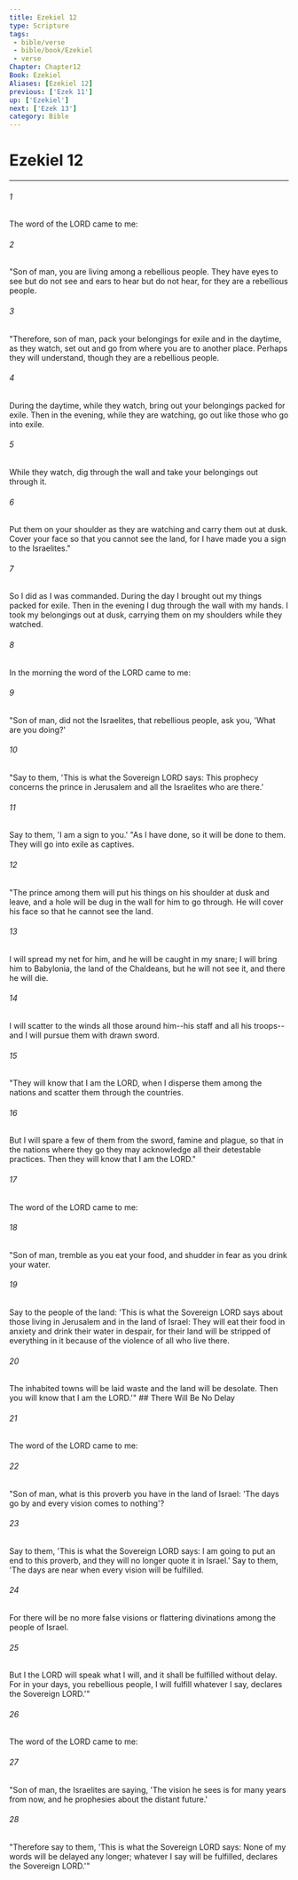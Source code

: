 ```yaml
---
title: Ezekiel 12
type: Scripture
tags:
 - bible/verse
 - bible/book/Ezekiel
 - verse
Chapter: Chapter12
Book: Ezekiel
Aliases: [Ezekiel 12]
previous: ['Ezek 11']
up: ['Ezekiel']
next: ['Ezek 13']
category: Bible
---
```

# Ezekiel 12

***


###### 1 
The word of the LORD came to me: 

###### 2 
"Son of man, you are living among a rebellious people. They have eyes to see but do not see and ears to hear but do not hear, for they are a rebellious people. 

###### 3 
"Therefore, son of man, pack your belongings for exile and in the daytime, as they watch, set out and go from where you are to another place. Perhaps they will understand, though they are a rebellious people. 

###### 4 
During the daytime, while they watch, bring out your belongings packed for exile. Then in the evening, while they are watching, go out like those who go into exile. 

###### 5 
While they watch, dig through the wall and take your belongings out through it. 

###### 6 
Put them on your shoulder as they are watching and carry them out at dusk. Cover your face so that you cannot see the land, for I have made you a sign to the Israelites." 

###### 7 
So I did as I was commanded. During the day I brought out my things packed for exile. Then in the evening I dug through the wall with my hands. I took my belongings out at dusk, carrying them on my shoulders while they watched. 

###### 8 
In the morning the word of the LORD came to me: 

###### 9 
"Son of man, did not the Israelites, that rebellious people, ask you, 'What are you doing?' 

###### 10 
"Say to them, 'This is what the Sovereign LORD says: This prophecy concerns the prince in Jerusalem and all the Israelites who are there.' 

###### 11 
Say to them, 'I am a sign to you.' "As I have done, so it will be done to them. They will go into exile as captives. 

###### 12 
"The prince among them will put his things on his shoulder at dusk and leave, and a hole will be dug in the wall for him to go through. He will cover his face so that he cannot see the land. 

###### 13 
I will spread my net for him, and he will be caught in my snare; I will bring him to Babylonia, the land of the Chaldeans, but he will not see it, and there he will die. 

###### 14 
I will scatter to the winds all those around him--his staff and all his troops--and I will pursue them with drawn sword. 

###### 15 
"They will know that I am the LORD, when I disperse them among the nations and scatter them through the countries. 

###### 16 
But I will spare a few of them from the sword, famine and plague, so that in the nations where they go they may acknowledge all their detestable practices. Then they will know that I am the LORD." 

###### 17 
The word of the LORD came to me: 

###### 18 
"Son of man, tremble as you eat your food, and shudder in fear as you drink your water. 

###### 19 
Say to the people of the land: 'This is what the Sovereign LORD says about those living in Jerusalem and in the land of Israel: They will eat their food in anxiety and drink their water in despair, for their land will be stripped of everything in it because of the violence of all who live there. 

###### 20 
The inhabited towns will be laid waste and the land will be desolate. Then you will know that I am the LORD.'" ## There Will Be No Delay 

###### 21 
The word of the LORD came to me: 

###### 22 
"Son of man, what is this proverb you have in the land of Israel: 'The days go by and every vision comes to nothing'? 

###### 23 
Say to them, 'This is what the Sovereign LORD says: I am going to put an end to this proverb, and they will no longer quote it in Israel.' Say to them, 'The days are near when every vision will be fulfilled. 

###### 24 
For there will be no more false visions or flattering divinations among the people of Israel. 

###### 25 
But I the LORD will speak what I will, and it shall be fulfilled without delay. For in your days, you rebellious people, I will fulfill whatever I say, declares the Sovereign LORD.'" 

###### 26 
The word of the LORD came to me: 

###### 27 
"Son of man, the Israelites are saying, 'The vision he sees is for many years from now, and he prophesies about the distant future.' 

###### 28 
"Therefore say to them, 'This is what the Sovereign LORD says: None of my words will be delayed any longer; whatever I say will be fulfilled, declares the Sovereign LORD.'" 
